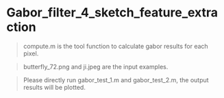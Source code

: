 # Gabor_filter_4_sketch_feature_extraction

> compute.m is the tool function to calculate gabor results for each pixel.

> butterfly_72.png and ji.jpeg are the input examples.

> Please directly run gabor_test_1.m and gabor_test_2.m, the output results will be plotted.